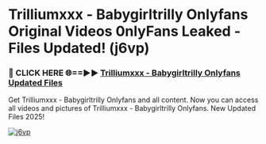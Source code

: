 # Trilliumxxx - Babygirltrilly Onlyfans Original Videos 0nlyFans Leaked - Files Updated! (j6vp)

<h3>🔴 CLICK HERE 🌐==►► <a href="https://tinyurl.com/2jnfzry5" rel="nofollow">Trilliumxxx - Babygirltrilly Onlyfans Updated Files</a></h3>

Get Trilliumxxx - Babygirltrilly Onlyfans and all content. Now you can access all videos and pictures of Trilliumxxx - Babygirltrilly Onlyfans. New Updated Files 2025!

[![j6vp](https://i.imgur.com/GyGTBgg.gif)](https://tinyurl.com/2jnfzry5)
